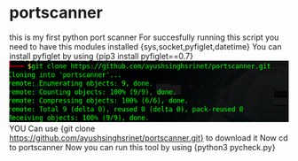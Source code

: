 # portscanner
this is my first python port scanner 
For succesfully running this script you need to have this modules installed {sys,socket,pyfiglet,datetime}
You can install pyfiglet by using {pip3 install pyfiglet==0.7} 
![Image of gitclone ](https://github.com/ayushsinghsrinet/portscanner/blob/main/gitclone.png)
YOU Can use {git clone https://github.com/ayushsinghsrinet/portscanner.git} to download it
Now cd to portscanner 
Now you can run this tool by using {python3 pycheck.py}
